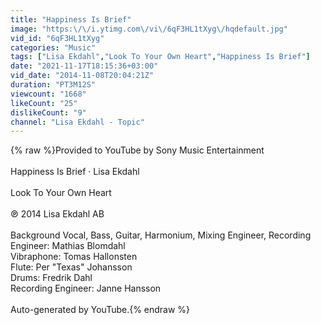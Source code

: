 ```yaml
---
title: "Happiness Is Brief"
image: "https:\/\/i.ytimg.com\/vi\/6qF3HL1tXyg\/hqdefault.jpg"
vid_id: "6qF3HL1tXyg"
categories: "Music"
tags: ["Lisa Ekdahl","Look To Your Own Heart","Happiness Is Brief"]
date: "2021-11-17T18:15:36+03:00"
vid_date: "2014-11-08T20:04:21Z"
duration: "PT3M12S"
viewcount: "1668"
likeCount: "25"
dislikeCount: "9"
channel: "Lisa Ekdahl - Topic"
---
```

{% raw %}Provided to YouTube by Sony Music Entertainment<br /><br />Happiness Is Brief · Lisa Ekdahl<br /><br />Look To Your Own Heart<br /><br />℗ 2014 Lisa Ekdahl AB<br /><br />Background  Vocal, Bass, Guitar, Harmonium, Mixing  Engineer, Recording  Engineer: Mathias Blomdahl<br />Vibraphone: Tomas Hallonsten<br />Flute: Per &quot;Texas&quot; Johansson<br />Drums: Fredrik Dahl<br />Recording  Engineer: Janne Hansson<br /><br />Auto-generated by YouTube.{% endraw %}
